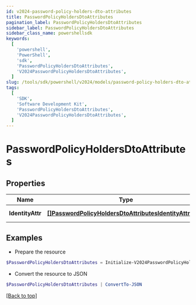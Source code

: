 ```yaml
---
id: v2024-password-policy-holders-dto-attributes
title: PasswordPolicyHoldersDtoAttributes
pagination_label: PasswordPolicyHoldersDtoAttributes
sidebar_label: PasswordPolicyHoldersDtoAttributes
sidebar_class_name: powershellsdk
keywords:
  [
    'powershell',
    'PowerShell',
    'sdk',
    'PasswordPolicyHoldersDtoAttributes',
    'V2024PasswordPolicyHoldersDtoAttributes',
  ]
slug: /tools/sdk/powershell/v2024/models/password-policy-holders-dto-attributes
tags:
  [
    'SDK',
    'Software Development Kit',
    'PasswordPolicyHoldersDtoAttributes',
    'V2024PasswordPolicyHoldersDtoAttributes',
  ]
---
```


# PasswordPolicyHoldersDtoAttributes

## Properties

| Name | Type | Description | Notes |
| --- | --- | --- | --- |
| **IdentityAttr** | [**[]PasswordPolicyHoldersDtoAttributesIdentityAttrInner**](password-policy-holders-dto-attributes-identity-attr-inner) | Attributes of PasswordPolicyHoldersDto | [optional] |

## Examples

- Prepare the resource

```powershell
$PasswordPolicyHoldersDtoAttributes = Initialize-V2024PasswordPolicyHoldersDtoAttributes  -IdentityAttr null
```

- Convert the resource to JSON

```powershell
$PasswordPolicyHoldersDtoAttributes | ConvertTo-JSON
```

[[Back to top]](#)
